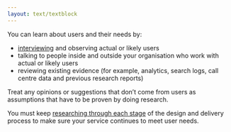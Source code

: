 ```yaml
---
layout: text/textblock
---
```

You can learn about users and their needs by:
- [interviewing](../interviewing-users/) and observing actual or likely users
- talking to people inside and outside your organisation who work with actual or likely users
- reviewing existing evidence (for example, analytics, search logs, call centre data and previous research reports)

Treat any opinions or suggestions that don’t come from users as assumptions that have to be proven by doing research.

You must keep [researching through each stage](/user-research/research-stages/) of the design and delivery process to make sure your service continues to meet user needs.
